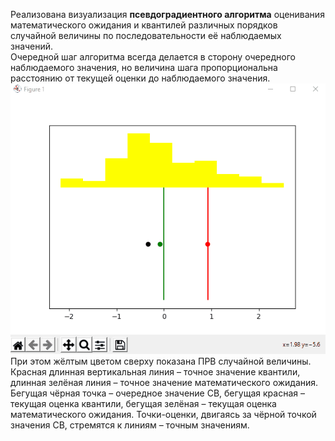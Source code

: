 Реализована визуализация **псевдоградиентного алгоритма** оценивания математического ожидания и квантилей различных порядков случайной величины по последовательности её наблюдаемых значений.  
Очередной шаг алгоритма всегда делается в сторону очередного наблюдаемого значения, но величина шага пропорциональна расстоянию от текущей оценки до наблюдаемого значения.   
![](https://github.com/Kolyskova/Pseudogradient-estimation-/blob/main/Figure%201.gif)
При этом жёлтым цветом сверху показана ПРВ случайной величины. Красная длинная вертикальная линия – точное значение квантили, длинная зелёная линия – точное значение математического ожидания. Бегущая чёрная точка – очередное значение СВ, бегущая красная – текущая оценка квантили, бегущая зелёная – текущая оценка математического ожидания.
Точки-оценки, двигаясь за чёрной точкой значения СВ, стремятся к линиям – точным значениям.
